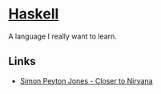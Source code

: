 # [Haskell](https://www.haskell.org)
A language I really want to learn.

## Links
- [Simon Peyton Jones - Closer to Nirvana](https://www.youtube.com/watch?v=xmjvOLlCdFU)